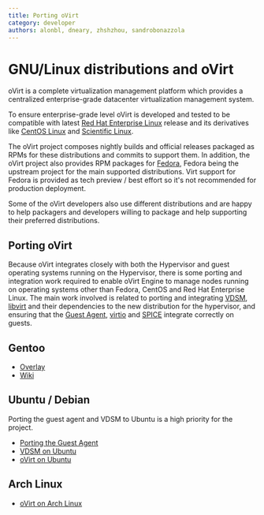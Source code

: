 ```yaml
---
title: Porting oVirt
category: developer
authors: alonbl, dneary, zhshzhou, sandrobonazzola
---
```


# GNU/Linux distributions and oVirt

oVirt is a complete virtualization management platform which provides
a centralized enterprise-grade datacenter virtualization management system.

To ensure enterprise-grade level oVirt is developed and tested to be compatible
with latest [Red Hat Enterprise Linux](https://www.redhat.com/en/technologies/linux-platforms/enterprise-linux)
release and its derivatives like [CentOS Linux](https://www.centos.org/) and
[Scientific Linux](https://www.scientificlinux.org/).

The oVirt project composes nightly builds and official releases packaged as RPMs
for these distributions and commits to support them.
In addition, the oVirt project also provides RPM packages for [Fedora](https://getfedora.org/),
Fedora being the upstream project for the main supported distributions.
Virt support for Fedora is provided as tech preview / best effort so it's not
recommended for production deployment.

Some of the oVirt developers also use different distributions and are happy
to help packagers and developers willing to package and help supporting their
preferred distributions.

## Porting oVirt

Because oVirt integrates closely with both the Hypervisor and guest operating systems running on the Hypervisor,
there is some porting and integration work required to enable oVirt Engine to manage nodes running on operating
systems other than Fedora, CentOS and Red Hat Enterprise Linux.
The main work involved is related to porting and integrating [VDSM](/develop/developer-guide/vdsm/vdsm.html),
[libvirt](http://libvirt.org/) and their dependencies to the new distribution for the hypervisor, and ensuring
that the [Guest Agent](/develop/developer-guide/vdsm/guest-agent.html), [virtio](http://www.linux-kvm.org/page/Virtio)
and [SPICE](http://spice-space.org/) integrate correctly on guests.

## Gentoo

*   [Overlay](https://github.com/alonbl/ovirt-overlay)
*   [Wiki](http://wiki.gentoo.org/wiki/OVirt)

## Ubuntu / Debian

Porting the guest agent and VDSM to Ubuntu is a high priority for the project.

*   [Porting the Guest Agent](/develop/release-management/features/virt/guestagentubuntu.html)
*   [VDSM on Ubuntu](/develop/developer-guide/vdsm/on-ubuntu.html)
*   [oVirt on Ubuntu](/develop/developer-guide/ubuntu.html)

## Arch Linux

* [oVirt on Arch Linux](/develop/developer-guide/arch-linux.html)


